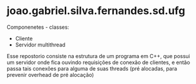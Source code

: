 # joao.gabriel.silva.fernandes.sd.ufg

Componenetes - classes:
* Cliente
* Servidor multithread

Esse repostorio consiste na estrutura de um programa em C++, que possui um servidor onde fica ouvindo requisições de conexão de clientes, e então passa tais conexões para alguma de suas threads (pré alocadas, para prevenir overhead de pré alocação)
